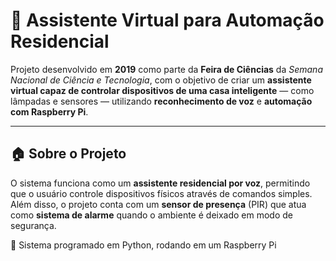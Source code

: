 # 🤖 Assistente Virtual para Automação Residencial

Projeto desenvolvido em **2019** como parte da **Feira de Ciências** da *Semana Nacional de Ciência e Tecnologia*, com o objetivo de criar um **assistente virtual capaz de controlar dispositivos de uma casa inteligente** — como lâmpadas e sensores — utilizando **reconhecimento de voz** e **automação com Raspberry Pi**.

---

## 🏠 Sobre o Projeto

O sistema funciona como um **assistente residencial por voz**, permitindo que o usuário controle dispositivos físicos através de comandos simples.  
Além disso, o projeto conta com um **sensor de presença** (PIR) que atua como **sistema de alarme** quando o ambiente é deixado em modo de segurança.

🧠 Sistema programado em Python, rodando em um Raspberry Pi
